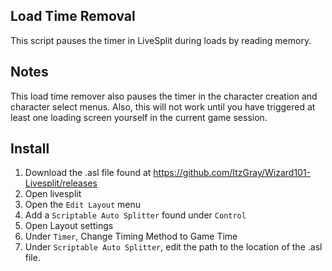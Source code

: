 ## Load Time Removal
This script pauses the timer in LiveSplit during loads by reading memory.

## Notes
This load time remover also pauses the timer in the character creation and character select menus.
Also, this will not work until you have triggered at least one loading screen yourself in the current game session.

## Install
1. Download the .asl file found at https://github.com/ItzGray/Wizard101-Livesplit/releases
2. Open livesplit
3. Open the `Edit Layout` menu 
4. Add a `Scriptable Auto Splitter` found under `Control`
5. Open Layout settings
6. Under `Timer`, Change Timing Method to Game Time
7. Under `Scriptable Auto Splitter`, edit the path to the location of the .asl file.
